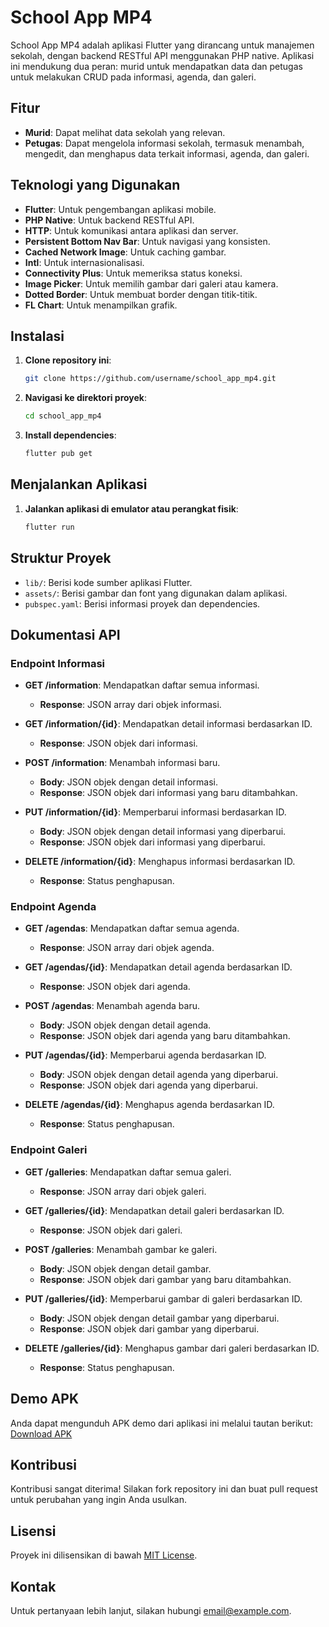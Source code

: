 # School App MP4

School App MP4 adalah aplikasi Flutter yang dirancang untuk manajemen sekolah, dengan backend RESTful API menggunakan PHP native. Aplikasi ini mendukung dua peran: murid untuk mendapatkan data dan petugas untuk melakukan CRUD pada informasi, agenda, dan galeri.

## Fitur

- **Murid**: Dapat melihat data sekolah yang relevan.
- **Petugas**: Dapat mengelola informasi sekolah, termasuk menambah, mengedit, dan menghapus data terkait informasi, agenda, dan galeri.

## Teknologi yang Digunakan

- **Flutter**: Untuk pengembangan aplikasi mobile.
- **PHP Native**: Untuk backend RESTful API.
- **HTTP**: Untuk komunikasi antara aplikasi dan server.
- **Persistent Bottom Nav Bar**: Untuk navigasi yang konsisten.
- **Cached Network Image**: Untuk caching gambar.
- **Intl**: Untuk internasionalisasi.
- **Connectivity Plus**: Untuk memeriksa status koneksi.
- **Image Picker**: Untuk memilih gambar dari galeri atau kamera.
- **Dotted Border**: Untuk membuat border dengan titik-titik.
- **FL Chart**: Untuk menampilkan grafik.

## Instalasi

1. **Clone repository ini**:
   ```bash
   git clone https://github.com/username/school_app_mp4.git
   ```
2. **Navigasi ke direktori proyek**:
   ```bash
   cd school_app_mp4
   ```
3. **Install dependencies**:
   ```bash
   flutter pub get
   ```

## Menjalankan Aplikasi

1. **Jalankan aplikasi di emulator atau perangkat fisik**:
   ```bash
   flutter run
   ```

## Struktur Proyek

- `lib/`: Berisi kode sumber aplikasi Flutter.
- `assets/`: Berisi gambar dan font yang digunakan dalam aplikasi.
- `pubspec.yaml`: Berisi informasi proyek dan dependencies.

## Dokumentasi API

### Endpoint Informasi

- **GET /information**: Mendapatkan daftar semua informasi.
  - **Response**: JSON array dari objek informasi.

- **GET /information/{id}**: Mendapatkan detail informasi berdasarkan ID.
  - **Response**: JSON objek dari informasi.

- **POST /information**: Menambah informasi baru.
  - **Body**: JSON objek dengan detail informasi.
  - **Response**: JSON objek dari informasi yang baru ditambahkan.

- **PUT /information/{id}**: Memperbarui informasi berdasarkan ID.
  - **Body**: JSON objek dengan detail informasi yang diperbarui.
  - **Response**: JSON objek dari informasi yang diperbarui.

- **DELETE /information/{id}**: Menghapus informasi berdasarkan ID.
  - **Response**: Status penghapusan.

### Endpoint Agenda

- **GET /agendas**: Mendapatkan daftar semua agenda.
  - **Response**: JSON array dari objek agenda.

- **GET /agendas/{id}**: Mendapatkan detail agenda berdasarkan ID.
  - **Response**: JSON objek dari agenda.

- **POST /agendas**: Menambah agenda baru.
  - **Body**: JSON objek dengan detail agenda.
  - **Response**: JSON objek dari agenda yang baru ditambahkan.

- **PUT /agendas/{id}**: Memperbarui agenda berdasarkan ID.
  - **Body**: JSON objek dengan detail agenda yang diperbarui.
  - **Response**: JSON objek dari agenda yang diperbarui.

- **DELETE /agendas/{id}**: Menghapus agenda berdasarkan ID.
  - **Response**: Status penghapusan.

### Endpoint Galeri

- **GET /galleries**: Mendapatkan daftar semua galeri.
  - **Response**: JSON array dari objek galeri.

- **GET /galleries/{id}**: Mendapatkan detail galeri berdasarkan ID.
  - **Response**: JSON objek dari galeri.

- **POST /galleries**: Menambah gambar ke galeri.
  - **Body**: JSON objek dengan detail gambar.
  - **Response**: JSON objek dari gambar yang baru ditambahkan.

- **PUT /galleries/{id}**: Memperbarui gambar di galeri berdasarkan ID.
  - **Body**: JSON objek dengan detail gambar yang diperbarui.
  - **Response**: JSON objek dari gambar yang diperbarui.

- **DELETE /galleries/{id}**: Menghapus gambar dari galeri berdasarkan ID.
  - **Response**: Status penghapusan.

## Demo APK

Anda dapat mengunduh APK demo dari aplikasi ini melalui tautan berikut: [Download APK](https://github.com/dayatt16/school_portal_flutter_php/blob/main/apk_school_portal/school.apk)

## Kontribusi

Kontribusi sangat diterima! Silakan fork repository ini dan buat pull request untuk perubahan yang ingin Anda usulkan.

## Lisensi

Proyek ini dilisensikan di bawah [MIT License](LICENSE).

## Kontak

Untuk pertanyaan lebih lanjut, silakan hubungi [email@example.com](mailto:email@example.com).
